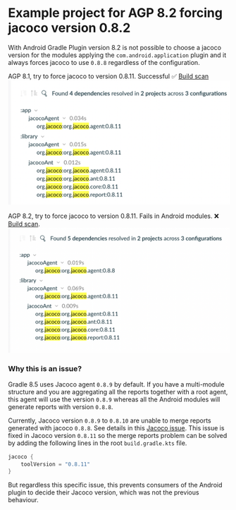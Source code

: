 # Example project for AGP 8.2 forcing jacoco version 0.8.2

With Android Gradle Plugin version 8.2 is not possible to choose a jacoco version for the modules 
applying the `com.android.application` plugin and it always forces jacoco to use `0.8.8` regardless
of the configuration.

AGP 8.1, try to force jacoco to version 0.8.11. Successful ✅
[Build scan](https://scans.gradle.com/s/xmnjluekuowyu/dependencies?dependencies=jacoco&expandAll)
![agp81.png](img/agp81.png)

AGP 8.2, try to force jacoco to version 0.8.11. Fails in Android modules. ❌
[Build scan](https://scans.gradle.com/s/iolijjm25pcqo/dependencies?dependencies=jacoco&expandAll).
![agp82.png](img/agp82.png)

### Why this is an issue?

Gradle 8.5 uses Jacoco agent `0.8.9` by default. If you have a multi-module structure and you are aggregating
all the reports together with a root agent, this agent will use the version `0.8.9` whereas all the
Android modules will generate reports with version `0.8.8`.

Currently, Jacoco version `0.8.9` to `0.8.10` are unable to merge reports generated with jacoco `0.8.8`.
See details in this [Jacoco issue](https://github.com/jacoco/jacoco/issues/1471). This issue is fixed
in Jacoco version `0.8.11` so the merge reports problem can be solved by adding the following lines in the root `build.gradle.kts` file.

```kotlin
jacoco {
    toolVersion = "0.8.11"
}
```

But regardless this specific issue, this prevents consumers of the Android plugin to decide their Jacoco version, 
which was not the previous behaviour.
